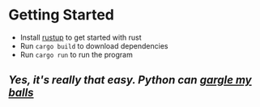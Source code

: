 # Getting Started
- Install [rustup](https://rustup.rs/) to get started with rust
- Run `cargo build` to download dependencies
- Run `cargo run` to run the program

## *Yes, it's really that easy. Python can [gargle my balls](https://youtu.be/67_rugfBk_Q?t=7)*
